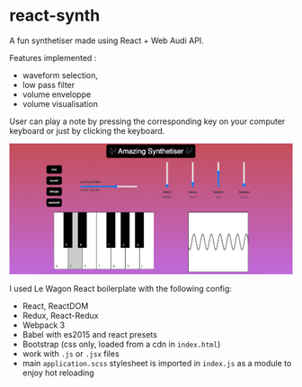# react-synth

A fun synthetiser made using React + Web Audi API.

Features implemented : 
* waveform selection, 
* low pass filter
* volume enveloppe
* volume visualisation

User can play a note by pressing the corresponding key on your computer keyboard or just by clicking the keyboard. 

![](app.png)

I used Le Wagon React boilerplate with the following config:

- React, ReactDOM
- Redux, React-Redux
- Webpack 3
- Babel with es2015 and react presets
- Bootstrap (css only, loaded from a cdn in `index.html`)
- work with `.js` or `.jsx` files
- main `application.scss` stylesheet is imported in `index.js` as a module to enjoy hot reloading
